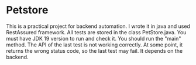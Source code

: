 # Petstore
This is a practical project for backend automation. I wrote it in java and used RestAssured framework. All tests are stored in the class PetStore.java. You must have JDK 19 version to run and check it. You should run the "main" method.
The API of the last test is not working correctly. At some point, it returns the wrong status code, so the last test may fail. It depends on the backend.
